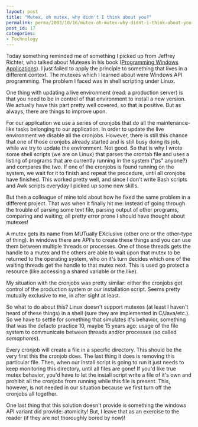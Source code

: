 ```yaml
---
layout: post
title: "Mutex, oh mutex, why didn't I think about you?"
permalink: perma/2003/10/16/mutex-oh-mutex-why-didnt-i-think-about-you
post_id: 17
categories: 
- Technology
---
```


Today something reminded me of something I picked up from Jeffrey Richter, who talked about Mutexes in his book ([Programming Windows Applications](http://www.booksamillion.com/ncom/books?isbn=1572319968&AID=42121&PID=237566)). I just failed to apply the principle to something that lives in a different context. The mutexes which I learned about were Windows API programming. The problem I faced was in shell scripting under Linux.

One thing with updating a live environment (read: a production server) is that you need to be in control of that environment to install a new version. We actually have this part pretty well covered, so that is positive. But as always, there are things to improve upon.

For our application we use a series of cronjobs that do all the maintenance-like tasks belonging to our application. In order to update the live environment we disable all the cronjobs. However, there is still this chance that one of those cronjobs already started and is still busy doing its job, while we try to update the environment. Not good. So that is why I wrote some shell scripts (we are on Linux) that parses the crontab file and uses a listing of programs that are currently running in the system ("ps" anyone?) and compares the two. If one of the cronjobs is found running on the system, we wait for it to finish and repeat the procedure, until all cronjobs have finished. This worked pretty well, and since I don't write Bash scripts and Awk scripts everyday I picked up some new skills.

But then a colleague of mine told about how he fixed the same problem in a different project. That was when it finally hit me: instead of going through the trouble of parsing some text file, parsing output of other programs, comparing and waiting; all pretty error prone I should have thought about mutexes!

A mutex gets its name from MUTually EXclusive (other one or the other-type of thing). In windows there are API's to create these things and you can use them between multiple threads or processes. One of those threads gets the handle to a mutex and the others are able to wait upon that mutex to be returned to the operating system, who on it's turn decides which one of the waiting threads get the handle to that mutex next. This is used go protect a resource (like accessing a shared variable or the like).

My situation with the cronjobs was pretty similar: either the cronjobs got control of the production system or our installation script. Seems pretty mutually exclusive to me, in after sight at least.

So what to do about this? Linux doesn't support mutexes (at least I haven't heard of these things) in a shell (sure they are implemented in C/Java/etc.). So we have to settle for something that simulates it's behavior, something that was the defacto practice 10, maybe 15 years ago: usage of the file system to communicate between threads and/or processes (so called _semaphores_).

Every cronjob will create a file in a specific directory. This should be the very first this the cronjob does. The last thing it does is removing this particular file. Then, when our install script is going to run it just needs to keep monitoring this directory, until all files are gone! If you'd like true mutex behavior, you'd have to let the install script write a file of it's own and prohibit all the cronjobs from running while this file is present. This, however, is not needed in our situation because we first turn off the cronjobs all together.

One last thing that this solution doesn't provide is something the windows API variant did provide: atomicity! But, I leave that as an exercise to the reader (if they are not thoroughly bored by now)!
